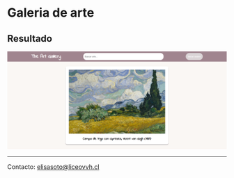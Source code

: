 # Galeria de arte

## Resultado 

![Resultado](./resources/resultado.png)

---
Contacto: <elisasoto@liceovvh.cl>